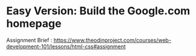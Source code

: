 # Easy Version: Build the Google.com homepage

Assignment Brief : https://www.theodinproject.com/courses/web-development-101/lessons/html-css#assignment
